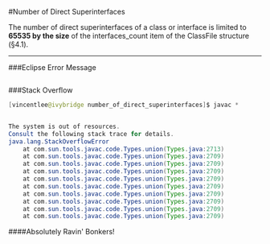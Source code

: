#Number of Direct Superinterfaces

The number of direct superinterfaces of a class or interface is limited to **65535 by the size** of the interfaces_count item of the ClassFile structure (§4.1).

---

###Eclipse Error Message
```java

```

###Stack Overflow
```java
[vincentlee@ivybridge number_of_direct_superinterfaces]$ javac *


The system is out of resources.
Consult the following stack trace for details.
java.lang.StackOverflowError
	at com.sun.tools.javac.code.Types.union(Types.java:2713)
	at com.sun.tools.javac.code.Types.union(Types.java:2709)
	at com.sun.tools.javac.code.Types.union(Types.java:2709)
	at com.sun.tools.javac.code.Types.union(Types.java:2709)
	at com.sun.tools.javac.code.Types.union(Types.java:2709)
	at com.sun.tools.javac.code.Types.union(Types.java:2709)
	at com.sun.tools.javac.code.Types.union(Types.java:2709)
	at com.sun.tools.javac.code.Types.union(Types.java:2709)
	at com.sun.tools.javac.code.Types.union(Types.java:2709)
	at com.sun.tools.javac.code.Types.union(Types.java:2709)

```

####Absolutely Ravin' Bonkers!
